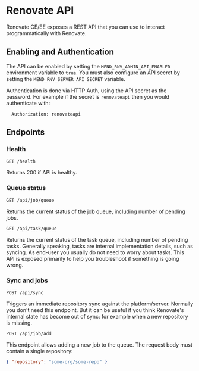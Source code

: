 # Renovate API

Renovate CE/EE exposes a REST API that you can use to interact programmatically with Renovate.

## Enabling and Authentication

The API can be enabled by setting the `MEND_RNV_ADMIN_API_ENABLED` environment variable to `true`.
You must also configure an API secret by setting the `MEND_RNV_SERVER_API_SECRET` variable.

Authentication is done via HTTP Auth, using the API secret as the password.
For example if the secret is `renovateapi` then you would authenticate with:

```
  Authorization: renovateapi
```

## Endpoints

### Health

`GET /health`

Returns 200 if API is healthy.

### Queue status

`GET /api/job/queue`

Returns the current status of the job queue, including number of pending jobs.

`GET /api/task/queue`

Returns the current status of the task queue, including number of pending tasks.
Generally speaking, tasks are internal implementation details, such as syncing.
As end-user you usually do not need to worry about tasks.
This API is exposed primarily to help you troubleshoot if something is going wrong.

### Sync and jobs

`POST /api/sync`

Triggers an immediate repository sync against the platform/server.
Normally you don't need this endpoint.
But it can be useful if you think Renovate's internal state has become out of sync: for example when a new repository is missing.

`POST /api/job/add`

This endpoint allows adding a new job to the queue.
The request body must contain a single repository:

```json
{ "repository": "some-org/some-repo" }
```
